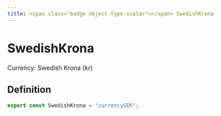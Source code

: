 ```yaml
---
title: <span class="badge object-type-scalar"></span> SwedishKrona
---
```

# <span class="badge object-type-scalar"></span> SwedishKrona

Currency: Swedish Krona (kr)

## Definition

```typescript
export const SwedishKrona = "currencySEK";

```
